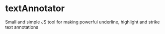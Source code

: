 textAnnotator
=============

Small and simple JS tool for making powerful underline, highlight and strike text annotations
